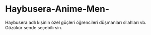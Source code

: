 # Haybusera-Anime-Men-
Haybusera adlı kişinin özel güçleri öğrencileri düşmanları silahları vb. Gözükür sende seçebilirsin.
